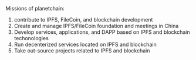 
Missions of planetchain:

1. contribute to IPFS, FileCoin, and blockchain development
2. Create and manage IPFS/FileCoin foundation and meetings in China
3. Develop services, applications, and DAPP based on IPFS and blockchain techonologies
4. Run decenterized services located on IPFS and blockchain
5. Take out-source projects related to IPFS and blockchain
